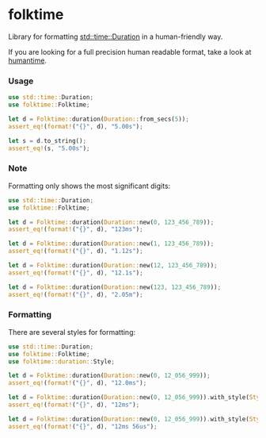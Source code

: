 # folktime

Library for formatting [std::time::Duration](https://doc.rust-lang.org/stable/core/time/struct.Duration.html) in a human-friendly way.

If you are looking for a full precision human readable format, take a look at [humantime](https://crates.io/crates/humantime).

### Usage

```rust
use std::time::Duration;
use folktime::Folktime;

let d = Folktime::duration(Duration::from_secs(5));
assert_eq!(format!("{}", d), "5.00s");

let s = d.to_string();
assert_eq!(s, "5.00s");
```

### Note

Formatting only shows the most significant digits:

```rust
use std::time::Duration;
use folktime::Folktime;

let d = Folktime::duration(Duration::new(0, 123_456_789));
assert_eq!(format!("{}", d), "123ms");

let d = Folktime::duration(Duration::new(1, 123_456_789));
assert_eq!(format!("{}", d), "1.12s");

let d = Folktime::duration(Duration::new(12, 123_456_789));
assert_eq!(format!("{}", d), "12.1s");

let d = Folktime::duration(Duration::new(123, 123_456_789));
assert_eq!(format!("{}", d), "2.05m");
```

### Formatting

There are several styles for formatting:

```rust
use std::time::Duration;
use folktime::Folktime;
use folktime::duration::Style;

let d = Folktime::duration(Duration::new(0, 12_056_999));
assert_eq!(format!("{}", d), "12.0ms");

let d = Folktime::duration(Duration::new(0, 12_056_999)).with_style(Style::OneUnitWhole);
assert_eq!(format!("{}", d), "12ms");

let d = Folktime::duration(Duration::new(0, 12_056_999)).with_style(Style::TwoUnitsWhole);
assert_eq!(format!("{}", d), "12ms 56us");
```

